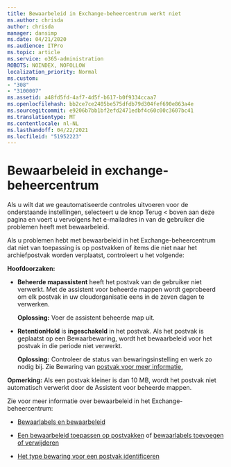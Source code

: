 ```yaml
---
title: Bewaarbeleid in Exchange-beheercentrum werkt niet
ms.author: chrisda
author: chrisda
manager: dansimp
ms.date: 04/21/2020
ms.audience: ITPro
ms.topic: article
ms.service: o365-administration
ROBOTS: NOINDEX, NOFOLLOW
localization_priority: Normal
ms.custom:
- "308"
- "3100007"
ms.assetid: a48fd5fd-4af7-4d5f-b617-b0f9334ccaa7
ms.openlocfilehash: bb2ce7ce2405be575dfdb79d304fef690e863a4e
ms.sourcegitcommit: e9206b7bb1bf2efd2471edbf4c60c00c3607bc41
ms.translationtype: MT
ms.contentlocale: nl-NL
ms.lasthandoff: 04/22/2021
ms.locfileid: "51952223"
---
```

# <a name="retention-policies-in-exchange-admin-center"></a>Bewaarbeleid in exchange-beheercentrum

Als u wilt dat we geautomatiseerde controles uitvoeren voor de onderstaande instellingen, selecteert u de knop Terug < boven aan deze pagina en voert u vervolgens het e-mailadres in van de gebruiker die problemen heeft met bewaarbeleid.

Als u problemen hebt met bewaarbeleid in het Exchange-beheercentrum dat niet van toepassing is op postvakken of items die niet naar het archiefpostvak worden verplaatst, controleert u het volgende:

**Hoofdoorzaken:**

- **Beheerde mapassistent** heeft het postvak van de gebruiker niet verwerkt. Met de assistent voor beheerde mappen wordt geprobeerd om elk postvak in uw cloudorganisatie eens in de zeven dagen te verwerken.

  **Oplossing:** Voer de assistent beheerde map uit.

- **RetentionHold** is **ingeschakeld** in het postvak. Als het postvak is geplaatst op een Bewaarbewaring, wordt het bewaarbeleid voor het postvak in die periode niet verwerkt.

  **Oplossing:** Controleer de status van bewaringsinstelling en werk zo nodig bij. Zie Bewaring van [postvak voor meer informatie.](https://docs.microsoft.com/exchange/security-and-compliance/messaging-records-management/mailbox-retention-hold)
 
**Opmerking:** Als een postvak kleiner is dan 10 MB, wordt het postvak niet automatisch verwerkt door de Assistent voor beheerde mappen.
 
Zie voor meer informatie over bewaarbeleid in het Exchange-beheercentrum:

- [Bewaarlabels en bewaarbeleid](https://docs.microsoft.com/exchange/security-and-compliance/messaging-records-management/retention-tags-and-policies)

- [Een bewaarbeleid toepassen op postvakken](https://docs.microsoft.com/exchange/security-and-compliance/messaging-records-management/apply-retention-policy) of [bewaarlabels toevoegen of verwijderen](https://docs.microsoft.com/exchange/security-and-compliance/messaging-records-management/add-or-remove-retention-tags)

- [Het type bewaring voor een postvak identificeren](https://docs.microsoft.com/microsoft-365/compliance/identify-a-hold-on-an-exchange-online-mailbox)
